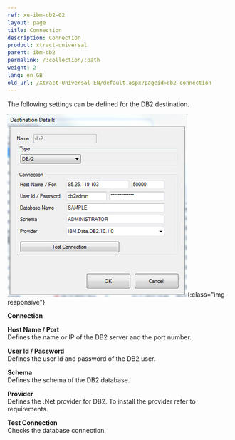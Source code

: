 ```yaml
---
ref: xu-ibm-db2-02
layout: page
title: Connection
description: Connection
product: xtract-universal
parent: ibm-db2
permalink: /:collection/:path
weight: 2
lang: en_GB
old_url: /Xtract-Universal-EN/default.aspx?pageid=db2-connection
---
```


The following settings can be defined for the DB2 destination.

![DB2-Connection](/img/content/DB2-Connection.png){:class="img-responsive"}

**Connection**

**Host Name / Port**<br>
Defines the name or IP of the DB2 server and the port number. 

**User Id / Password**<br>
Defines the user Id and password of the DB2 user.

**Schema**<br>
Defines the schema of the DB2 database.

**Provider**<br>
Defines the .Net provider for DB2. To install the provider refer to requirements.
            
**Test Connection**<br>
Checks the database connection. 